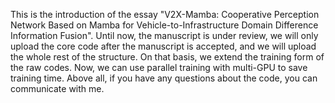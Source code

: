 This is the introduction of the essay "V2X-Mamba: Cooperative Perception Network Based on Mamba for Vehicle-to-Infrastructure Domain Difference Information Fusion". 
Until now, the manuscript is under review, we will only upload the core code after the manuscript is accepted, and we will upload the whole rest of the structure. 
On that basis, we extend the training form of the raw codes. Now, we can use parallel training with multi-GPU to save training time. 
Above all, if you have any questions about the code, you can communicate with me.

